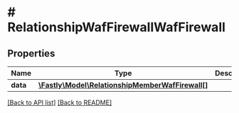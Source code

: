 # # RelationshipWafFirewallWafFirewall

## Properties

Name | Type | Description | Notes
------------ | ------------- | ------------- | -------------
**data** | [**\Fastly\Model\RelationshipMemberWafFirewall[]**](RelationshipMemberWafFirewall.md) |  | [optional] 


[[Back to API list]](../../README.md#endpoints) [[Back to README]](../../README.md)
